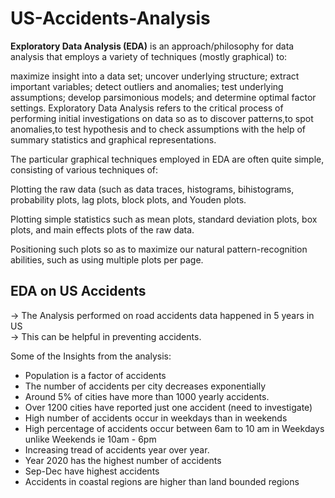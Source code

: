 # US-Accidents-Analysis


**Exploratory Data Analysis (EDA)** is an approach/philosophy for data analysis that employs a variety of techniques (mostly graphical) to:

maximize insight into a data set;
uncover underlying structure;
extract important variables;
detect outliers and anomalies;
test underlying assumptions;
develop parsimonious models; and
determine optimal factor settings.
Exploratory Data Analysis refers to the critical process of performing initial investigations on data so as to discover patterns,to spot anomalies,to test hypothesis and to check assumptions with the help of summary statistics and graphical representations.

The particular graphical techniques employed in EDA are often quite simple, consisting of various techniques of:

Plotting the raw data (such as data traces, histograms, bihistograms, probability plots, lag plots, block plots, and Youden plots.

Plotting simple statistics such as mean plots, standard deviation plots, box plots, and main effects plots of the raw data.

Positioning such plots so as to maximize our natural pattern-recognition abilities, such as using multiple plots per page.


## EDA on US Accidents 
-> The Analysis performed on road accidents data happened in 5 years in US <br>
-> This can be helpful in preventing accidents. 

Some of the Insights from the analysis:
- Population is a factor of accidents
- The number of accidents per city decreases exponentially
- Around 5% of cities have more than 1000 yearly accidents.
- Over 1200 cities have reported just one accident (need to investigate)
- High number of accidents occur in weekdays than in weekends
- High percentage of accidents occur between 6am to 10 am in Weekdays unlike Weekends ie 10am - 6pm
- Increasing tread of accidents year over year.
- Year 2020 has the highest number of accidents
- Sep-Dec have highest accidents
- Accidents in coastal regions are higher than land bounded regions
